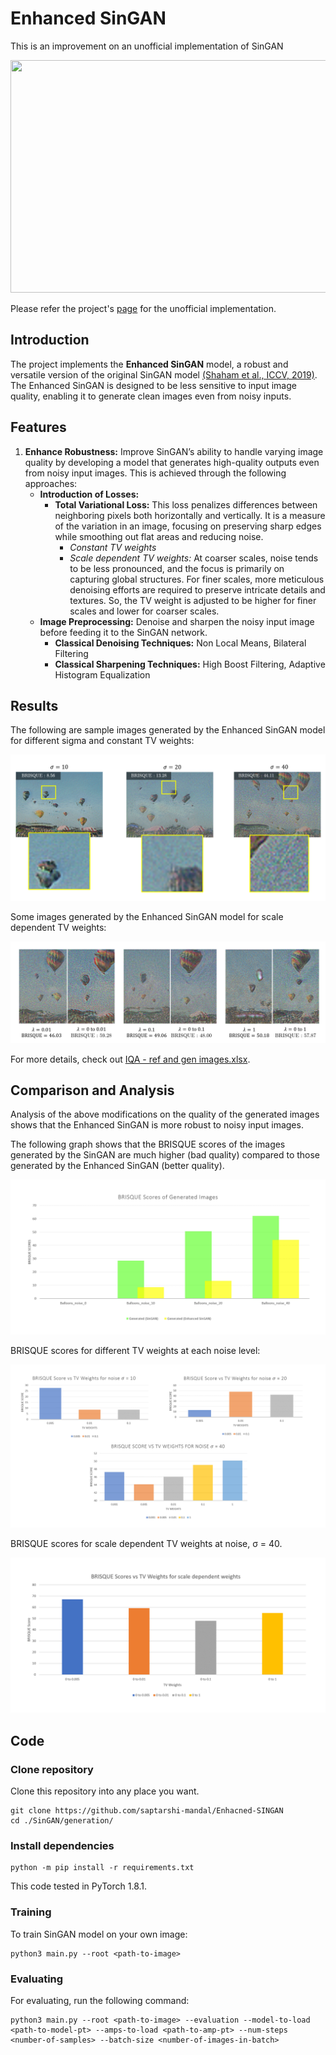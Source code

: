 # Enhanced SinGAN
This is an improvement on an unofficial implementation of SinGAN

<p align="center">
  <img width="992" height="372" src="/figures/intro.png">
</p>

Please refer the project's [page](https://github.com/kligvasser/SinGAN) for the unofficial implementation.

## Introduction
The project implements the **Enhanced SinGAN** model, a robust and versatile version of the original SinGAN model [(Shaham et al., ICCV, 2019)](https://openaccess.thecvf.com/content_ICCV_2019/papers/Shaham_SinGAN_Learning_a_Generative_Model_From_a_Single_Natural_Image_ICCV_2019_paper.pdf). The Enhanced SinGAN is designed to be less sensitive to input image quality, enabling it to generate clean images even from noisy inputs.

## Features
1. **Enhance Robustness:** Improve SinGAN’s ability to handle varying image quality by developing a model that generates high-quality outputs even from noisy input images. This is achieved through the following  approaches:
    - **Introduction of Losses:**
        - **Total Variational Loss:** This loss penalizes differences between neighboring pixels both horizontally and vertically. It is a measure of the variation in an image, focusing on preserving sharp edges while smoothing out flat areas and reducing noise.
            - *Constant TV weights*
            - *Scale dependent TV weights:* At coarser scales, noise tends to be less pronounced, and the focus is primarily on capturing global structures. For finer scales, more meticulous denoising efforts are required to preserve intricate details and textures. So, the TV weight is adjusted to be higher for finer scales and lower for coarser scales.
    - **Image Preprocessing:** Denoise and sharpen the noisy input image before feeding it to the SinGAN network.
        - **Classical Denoising Techniques:** Non Local Means, Bilateral Filtering
        - **Classical Sharpening Techniques:** High Boost Filtering, Adaptive Histogram Equalization

## Results
The following are sample images generated by the Enhanced SinGAN model for different sigma and constant TV weights:
<p align="center">
  <img src="/Results/results.png">
</p>

Some images generated by the Enhanced SinGAN model for scale dependent TV weights:
<p align="center">
  <img src="/Results/results2.png">
</p>

For more details, check out [IQA - ref and gen images.xlsx](./Results/IQA%20-%20ref%20and%20gen%20images.xlsx).

## Comparison and Analysis
Analysis of the above modifications on the quality of the generated images shows that the Enhanced SinGAN is more robust to noisy input images.

The following graph shows that the BRISQUE scores of the images generated by the SinGAN are much higher (bad quality) compared to those generated by the Enhanced SinGAN (better quality).
<p align="center">
  <img src="/Results/comparison1.png">
</p>

BRISQUE scores for different TV weights at each noise level:
<p align="center">
  <img src="/Results/comparison2.png">
</p>

BRISQUE scores for scale dependent TV weights at noise, σ = 40.

<p align="center">
  <img src="/Results/comparison3.png">
</p>

## Code

### Clone repository

Clone this repository into any place you want.

```
git clone https://github.com/saptarshi-mandal/Enhacned-SINGAN
cd ./SinGAN/generation/
```

### Install dependencies

```
python -m pip install -r requirements.txt
```

This code tested in PyTorch 1.8.1.

### Training
To train SinGAN model on your own image:

```
python3 main.py --root <path-to-image>
```

### Evaluating
For evaluating, run the following command:

```
python3 main.py --root <path-to-image> --evaluation --model-to-load <path-to-model-pt> --amps-to-load <path-to-amp-pt> --num-steps <number-of-samples> --batch-size <number-of-images-in-batch>
```

